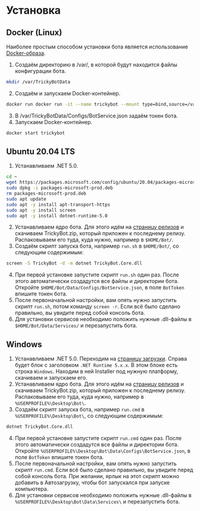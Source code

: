 # Установка
## Docker (Linux)
Наиболее простым способом установки бота является использование [Docker-образа](https://hub.docker.com/repository/docker/trickybestia/trickybot).
1. Создаём директорию в /var/, в которой будут находится файлы конфигурации бота.
```bash
mkdir /var/TrickyBotData
```
2. Создаём и запускаем Docker-контейнер.
```bash
docker run docker run -it --name trickybot --mount type=bind,source=/var/TrickyBotData,target=/appdata trickybestia/trickybot:latest
```
3. В /var/TrickyBotData/Configs/BotService.json задаём токен бота.
4. Запускаем Docker-контейнер.
```bash
docker start trickybot
```
## Ubuntu 20.04 LTS
1. Устанавливаем .NET 5.0.
```bash
cd ~
wget https://packages.microsoft.com/config/ubuntu/20.04/packages-microsoft-prod.deb -O packages-microsoft-prod.deb
sudo dpkg -i packages-microsoft-prod.deb
rm packages-microsoft-prod.deb
sudo apt update
sudo apt -y install apt-transport-https
sudo apt -y install screen
sudo apt -y install dotnet-runtime-5.0
```
2. Устанавливаем ядро бота. Для этого идём на [страницу релизов](https://github.com/TrickyBestia/TrickyBot/releases) и скачиваем TrickyBot.zip, который приложен к последнему релизу. Распаковываем его туда, куда нужно, например в `$HOME/Bot/`.
3. Создаём скрипт запуска бота, например `run.sh` в `$HOME/Bot/`, со следующим содержимым:
```bash
screen -S TrickyBot -d -m dotnet TrickyBot.Core.dll
```
4. При первой установке запустите скрипт `run.sh` один раз. После этого автоматически создадутся все файлы и директории бота.  
Откройте `$HOME/Bot/Data/Configs/BotService.json`, в поле `BotToken` впишите токен бота.
5. После первоначальной настройки, вам опять нужно запустить скрипт `run.sh`, потом команду `screen -r`. Если всё было сделано правильно, вы увидите перед собой консоль бота.
6. Для установки сервисов необходимо положить нужные .dll-файлы в `$HOME/Bot/Data/Services/` и перезапустить бота.
## Windows
1. Устанавливаем .NET 5.0. Переходим на [страницу загрузки](https://dotnet.microsoft.com/download/dotnet/5.0). Справа будет блок с заголовком `.NET Runtime 5.x.x`. В этом блоке есть строка `Windows`. Находим в ней Installer под нужную платформу, скачиваем и запускаем его.
2. Устанавливаем ядро бота. Для этого идём на [страницу релизов](https://github.com/TrickyBestia/TrickyBot/releases) и скачиваем TrickyBot.zip, который приложен к последнему релизу. Распаковываем его туда, куда нужно, например в `%USERPROFILE%\Desktop\Bot\`.
3. Создаём скрипт запуска бота, например `run.cmd` в `%USERPROFILE%\Desktop\Bot\`, со следующим содержимым:
```bash
dotnet TrickyBot.Core.dll
```
4. При первой установке запустите скрипт `run.cmd` один раз. После этого автоматически создадутся все файлы и директории бота.  
Откройте `%USERPROFILE%\Desktop\Bot\Data\Configs\BotService.json`, в поле `BotToken` впишите токен бота.
5. После первоначальной настройки, вам опять нужно запустить скрипт `run.cmd`. Если всё было сделано правильно, вы увидите перед собой консоль бота. При желании, ярлык на этот скрипт можно добавить в Автозагрузку, чтобы бот запускался при запуске компьютера.
6. Для установки сервисов необходимо положить нужные .dll-файлы в `%USERPROFILE%\Desktop\Bot\Data\Services\` и перезапустить бота.
